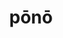 ---
title: pōnō
meaning: to put, place
ch: [ten, f1, f, 7r]
pos: verb
inf: pōnere
secondppstem: pōn
infend: ere
thirdpp: posuī
fourthpp: positus
conjugation: third
derivatives: position, component
six: y
---